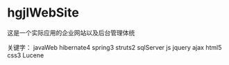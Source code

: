 # hgjlWebSite

这是一个实际应用的企业网站以及后台管理体统

关键字： javaWeb hibernate4 spring3 struts2 sqlServer js jquery ajax html5 css3 Lucene
